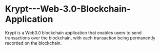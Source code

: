 # Krypt---Web-3.0-Blockchain-Application
Krypt is a Web3.0 blockchain application that enables users to send transactions over the blockchain, with each transaction being permanently recorded on the blockchain.
